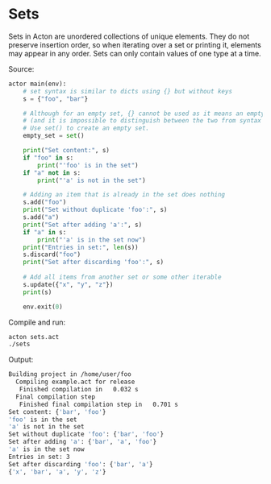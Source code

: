 # Sets

Sets in Acton are unordered collections of unique elements. They do not preserve insertion order, so when iterating over a set or printing it, elements may appear in any order. Sets can only contain values of one type at a time.

Source:
```python
actor main(env):
    # set syntax is similar to dicts using {} but without keys
    s = {"foo", "bar"}

    # Although for an empty set, {} cannot be used as it means an empty dict
    # (and it is impossible to distinguish between the two from syntax alone).
    # Use set() to create an empty set.
    empty_set = set()

    print("Set content:", s)
    if "foo" in s:
        print("'foo' is in the set")
    if "a" not in s:
        print("'a' is not in the set")

    # Adding an item that is already in the set does nothing
    s.add("foo")
    print("Set without duplicate 'foo':", s)
    s.add("a")
    print("Set after adding 'a':", s)
    if "a" in s:
        print("'a' is in the set now")
    print("Entries in set:", len(s))
    s.discard("foo")
    print("Set after discarding 'foo':", s)
    
    # Add all items from another set or some other iterable
    s.update({"x", "y", "z"})
    print(s)

    env.exit(0)
```

Compile and run:
```sh
acton sets.act
./sets
```

Output:
```sh
Building project in /home/user/foo
  Compiling example.act for release
   Finished compilation in   0.032 s
  Final compilation step
   Finished final compilation step in   0.701 s
Set content: {'bar', 'foo'}
'foo' is in the set
'a' is not in the set
Set without duplicate 'foo': {'bar', 'foo'}
Set after adding 'a': {'bar', 'a', 'foo'}
'a' is in the set now
Entries in set: 3
Set after discarding 'foo': {'bar', 'a'}
{'x', 'bar', 'a', 'y', 'z'}
```
